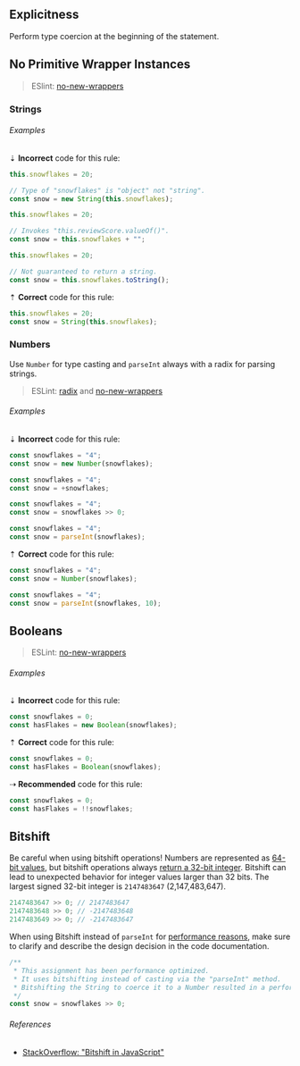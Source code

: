 ## Explicitness

Perform type coercion at the beginning of the statement.

## No Primitive Wrapper Instances

> ESlint: [no-new-wrappers][eslint-no-new-wrappers]

### Strings

###### Examples

⇣ **Incorrect** code for this rule:

```js
this.snowflakes = 20;

// Type of "snowflakes" is "object" not "string".
const snow = new String(this.snowflakes);
```

```js
this.snowflakes = 20;

// Invokes "this.reviewScore.valueOf()".
const snow = this.snowflakes + "";
```

```js
this.snowflakes = 20;

// Not guaranteed to return a string.
const snow = this.snowflakes.toString();
```

⇡ **Correct** code for this rule:

```js
this.snowflakes = 20;
const snow = String(this.snowflakes);
```

### Numbers

Use `Number` for type casting and `parseInt` always with a radix for parsing strings.

> ESLint: [radix][eslint-radix] and [no-new-wrappers][eslint-no-new-wrappers]

###### Examples

⇣ **Incorrect** code for this rule:

```js
const snowflakes = "4";
const snow = new Number(snowflakes);
```

```js
const snowflakes = "4";
const snow = +snowflakes;
```

```js
const snowflakes = "4";
const snow = snowflakes >> 0;
```

```js
const snowflakes = "4";
const snow = parseInt(snowflakes);
```

⇡ **Correct** code for this rule:

```js
const snowflakes = "4";
const snow = Number(snowflakes);
```

```js
const snowflakes = "4";
const snow = parseInt(snowflakes, 10);
```

## Booleans

> ESLint: [no-new-wrappers][eslint-no-new-wrappers]

###### Examples

⇣ **Incorrect** code for this rule:

```js
const snowflakes = 0;
const hasFlakes = new Boolean(snowflakes);
```

⇡ **Correct** code for this rule:

```js
const snowflakes = 0;
const hasFlakes = Boolean(snowflakes);
```

⇢ **Recommended** code for this rule:

```js
const snowflakes = 0;
const hasFlakes = !!snowflakes;
```

## Bitshift

Be careful when using bitshift operations! Numbers are represented as [64-bit values][ref-es5-numbers_64_bit], but bitshift operations always [return a 32-bit integer][ref-es5-bitshift]. Bitshift can lead to unexpected behavior for integer values larger than 32 bits. The largest signed 32-bit integer is `2147483647` (2,147,483,647).

```js
2147483647 >> 0; // 2147483647
2147483648 >> 0; // -2147483648
2147483649 >> 0; // -2147483647
```

When using Bitshift instead of `parseInt` for [performance reasons][ref-bitshift-coercion_vs_casting], make sure to clarify and describe the design decision in the code documentation.

```js
/**
 * This assignment has been performance optimized.
 * It uses bitshifting instead of casting via the "parseInt" method.
 * Bitshifting the String to coerce it to a Number resulted in a performance boost of almost 90%.
 */
const snow = snowflakes >> 0;
```

###### References

* [StackOverflow: "Bitshift in JavaScript"][ref-stackoverflow-bitshift]

[eslint-no-new-wrappers]: https://eslint.org/docs/rules/no-new-wrappers
[eslint-radix]: https://eslint.org/docs/rules/radix
[ref-bitshift-coercion_vs_casting]: https://jsperf.com/coercion-vs-casting/3
[ref-es5-bitshift]: https://es5.github.io/#x11.7
[ref-es5-numbers_64_bit]: https://es5.github.io/#x4.3.19
[ref-stackoverflow-bitshift]: https://stackoverflow.com/questions/2373791/bitshift-in-javascript
